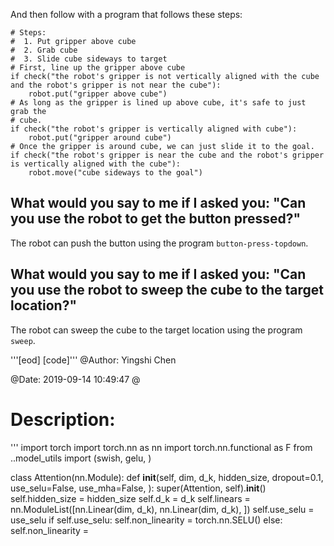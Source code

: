

And then follow with a program that follows these steps:

```
# Steps:
#  1. Put gripper above cube
#  2. Grab cube
#  3. Slide cube sideways to target
# First, line up the gripper above cube
if check("the robot's gripper is not vertically aligned with the cube and the robot's gripper is not near the cube"):
    robot.put("gripper above cube")
# As long as the gripper is lined up above cube, it's safe to just grab the
# cube.
if check("the robot's gripper is vertically aligned with cube"):
    robot.put("gripper around cube")
# Once the gripper is around cube, we can just slide it to the goal.
if check("the robot's gripper is near the cube and the robot's gripper is vertically aligned with the cube"):
    robot.move("cube sideways to the goal")
```

## What would you say to me if I asked you: "Can you use the robot to get the button pressed?"

The robot can push the button using the program `button-press-topdown`.

## What would you say to me if I asked you: "Can you use the robot to sweep the cube to the target location?"

The robot can sweep the cube to the target location using the program `sweep`.

'''[eod] [code]'''
@Author: Yingshi Chen

@Date: 2019-09-14 10:49:47
@
# Description: 
'''
import torch
import torch.nn as nn
import torch.nn.functional as F
from ..model_utils import (swish,
                           gelu,
                           )


class Attention(nn.Module):
    def __init__(self,
                 dim,
                 d_k,
                 hidden_size,
                 dropout=0.1,
                 use_selu=False,
                 use_mha=False,
                 ):
        super(Attention, self).__init__()
        self.hidden_size = hidden_size
        self.d_k = d_k
        self.linears = nn.ModuleList([nn.Linear(dim, d_k),
                                      nn.Linear(dim, d_k),
                                      ])
        self.use_selu = use_selu
        if self.use_selu:
            self.non_linearity = torch.nn.SELU()
        else:
            self.non_linearity = 